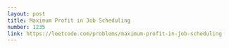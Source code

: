 ```yaml
---
layout: post
title: Maximum Profit in Job Scheduling
number: 1235
link: https://leetcode.com/problems/maximum-profit-in-job-scheduling
---
```

